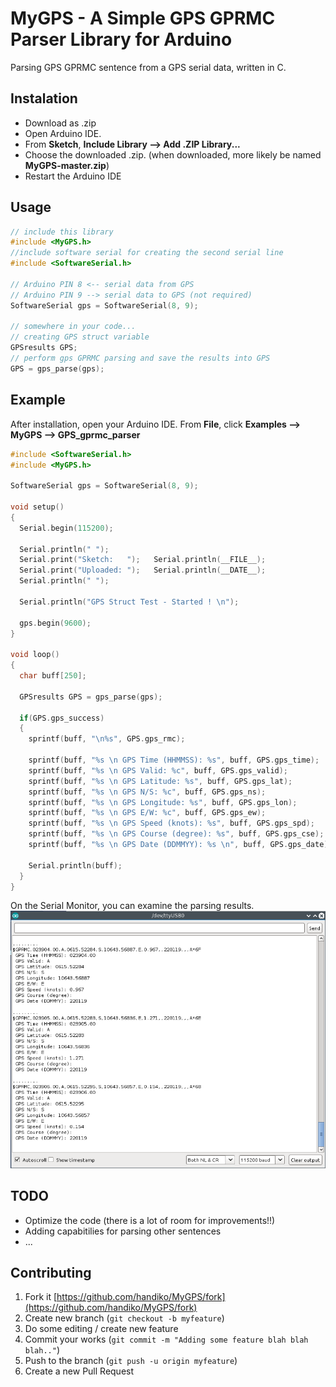 # MyGPS - A Simple GPS GPRMC Parser Library for Arduino
Parsing GPS GPRMC sentence from a GPS serial data, written in C.

## Instalation
* Download as .zip
* Open Arduino IDE.
* From **Sketch**, **Include Library --> Add .ZIP Library...**
* Choose the downloaded .zip. (when downloaded, more likely be named **MyGPS-master.zip**)
* Restart the Arduino IDE

## Usage
```C
// include this library
#include <MyGPS.h>          
//include software serial for creating the second serial line
#include <SoftwareSerial.h> 

// Arduino PIN 8 <-- serial data from GPS
// Arduino PIN 9 --> serial data to GPS (not required)
SoftwareSerial gps = SoftwareSerial(8, 9);

// somewhere in your code...
// creating GPS struct variable
GPSresults GPS;
// perform gps GPRMC parsing and save the results into GPS
GPS = gps_parse(gps);
```

## Example
After installation, open your Arduino IDE. From **File**, click **Examples --> MyGPS --> GPS_gprmc_parser**
```C
#include <SoftwareSerial.h>
#include <MyGPS.h>

SoftwareSerial gps = SoftwareSerial(8, 9);

void setup()
{
  Serial.begin(115200);
  
  Serial.println(" ");
  Serial.print("Sketch:   ");   Serial.println(__FILE__);
  Serial.print("Uploaded: ");   Serial.println(__DATE__);
  Serial.println(" ");
  
  Serial.println("GPS Struct Test - Started ! \n");

  gps.begin(9600);
}

void loop()
{
  char buff[250];
  
  GPSresults GPS = gps_parse(gps);

  if(GPS.gps_success)
  {    
    sprintf(buff, "\n%s", GPS.gps_rmc);
    
    sprintf(buff, "%s \n GPS Time (HHMMSS): %s", buff, GPS.gps_time);
    sprintf(buff, "%s \n GPS Valid: %c", buff, GPS.gps_valid);
    sprintf(buff, "%s \n GPS Latitude: %s", buff, GPS.gps_lat);
    sprintf(buff, "%s \n GPS N/S: %c", buff, GPS.gps_ns);
    sprintf(buff, "%s \n GPS Longitude: %s", buff, GPS.gps_lon);
    sprintf(buff, "%s \n GPS E/W: %c", buff, GPS.gps_ew);
    sprintf(buff, "%s \n GPS Speed (knots): %s", buff, GPS.gps_spd);
    sprintf(buff, "%s \n GPS Course (degree): %s", buff, GPS.gps_cse);
    sprintf(buff, "%s \n GPS Date (DDMMYY): %s \n", buff, GPS.gps_date);
    
    Serial.println(buff);
  }
}
```
On the Serial Monitor, you can examine the parsing results.
![](./example.png)

## TODO
* Optimize the code (there is a lot of room for improvements!!)
* Adding capabitilies for parsing other sentences
* ...

## Contributing
1. Fork it [https://github.com/handiko/MyGPS/fork](https://github.com/handiko/MyGPS/fork)
2. Create new branch (`git checkout -b myfeature`)
3. Do some editing / create new feature
4. Commit your works (`git commit -m "Adding some feature blah blah blah.."`)
5. Push to the branch (`git push -u origin myfeature`)
6. Create a new Pull Request
